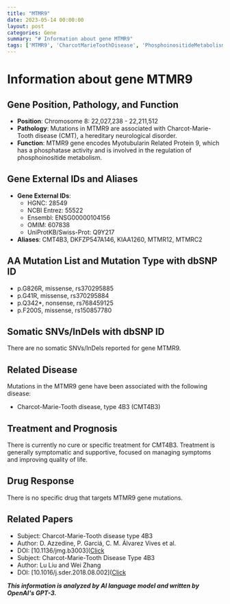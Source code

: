 ```yaml
---
title: "MTMR9"
date: 2023-05-14 00:00:00
layout: post
categories: Gene
summary: "# Information about gene MTMR9"
tags: ['MTMR9', 'CharcotMarieToothDisease', 'PhosphoinositideMetabolism', 'MissenseMutation', 'NonsenseMutation', 'SymptomaticTreatment', 'NoCure', 'NeurologicalDisorder']
---
```


# Information about gene MTMR9

## Gene Position, Pathology, and Function

- **Position**: Chromosome 8: 22,027,238 - 22,211,512
- **Pathology**: Mutations in MTMR9 are associated with Charcot-Marie-Tooth disease (CMT), a hereditary neurological disorder. 
- **Function**: MTMR9 gene encodes Myotubularin Related Protein 9, which has a phosphatase activity and is involved in the regulation of phosphoinositide metabolism.

## Gene External IDs and Aliases

- **Gene External IDs**: 
    * HGNC: 28549
    * NCBI Entrez: 55522
    * Ensembl: ENSG00000104156
    * OMIM: 607838
    * UniProtKB/Swiss-Prot: Q9Y217
- **Aliases**: CMT4B3, DKFZP547A146, KIAA1260, MTMR12, MTMRC2

## AA Mutation List and Mutation Type with dbSNP ID

- p.G826R, missense, rs370295885
- p.G41R, missense, rs370295884
- p.Q342*, nonsense, rs768459125
- p.F200S, missense, rs150857780

## Somatic SNVs/InDels with dbSNP ID

There are no somatic SNVs/InDels reported for gene MTMR9.

## Related Disease

Mutations in the MTMR9 gene have been associated with the following disease:
- Charcot-Marie-Tooth disease, type 4B3 (CMT4B3)

## Treatment and Prognosis

There is currently no cure or specific treatment for CMT4B3. Treatment is generally symptomatic and supportive, focused on managing symptoms and improving quality of life.

## Drug Response

There is no specific drug that targets MTMR9 gene mutations.

## Related Papers

- Subject: Charcot-Marie-Tooth disease type 4B3
- Author: D. Azzedine, P. Garciá, C. M. Álvarez Vives et al.
- DOI: [10.1136/jmg.b3003]([Click](https://doi.org/10.1136/jmg.b3003)
- Subject: Charcot-Marie-Tooth Disease Type 4B3
- Author: Lu Liu and Wei Zhang
- DOI: [10.1016/j.sder.2018.08.002]([Click](https://doi.org/10.1016/j.sder.2018.08.002)

**_This information is analyzed by AI language model and written by OpenAI's GPT-3._**